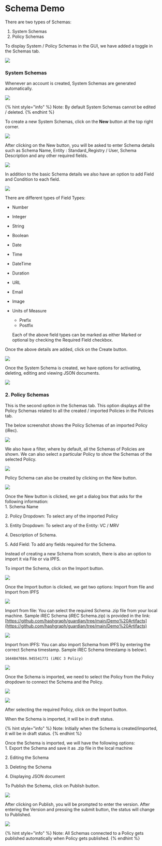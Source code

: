 # Schema Demo

There are two types of Schemas:

1. System Schemas
2. Policy Schemas

To display System / Policy Schemas in the GUI, we have added a toggle in the Schemas tab.

![](<../.gitbook/assets/image (3).png>)

### System Schemas

Whenever an account is created, System Schemas are generated automatically.

![](<../.gitbook/assets/image (13) (1).png>)

{% hint style="info" %}
Note: By default System Schemas cannot be edited / deleted.
{% endhint %}

To create a new System Schemas, click on the **New** button at the top right corner.

![](<../.gitbook/assets/image (16).png>)

After clicking on the New button, you will be asked to enter Schema details such as Schema Name, Entity : Standard\_Registry / User, Schema Description and any other required fields.

![](<../.gitbook/assets/image (4).png>)

In addition to the basic Schema details we also have an option to add Field and Condition to each field.

![](<../.gitbook/assets/image (14) (1).png>)

There are different types of Field Types:

* Number
* Integer
* String
* Boolean
* Date
* Time
* DateTime
* Duration
* URL
* Email
* Image
*   Units of Measure

    * Prefix
    * Postfix

    Each of the above field types can be marked as either Marked or optional by checking the Required Field checkbox.

Once the above details are added, click on the Create button.

![](<../.gitbook/assets/image (15).png>)

Once the System Schema is created, we have options for activating, deleting, editing and viewing JSON documents.

![](<../.gitbook/assets/image (9).png>)

### 2. Policy Schemas

This is the second option in the Schemas tab. This option displays all the Policy Schemas related to all the created / imported Policies in the Policies tab.&#x20;

The below screenshot shows the Policy Schemas of an imported Policy (iRec).

![](<../.gitbook/assets/image (19).png>)

We also have a filter, where by default, all the Schemas of Policies are shown. We can also select a particular Policy to show the Schemas of the selected Policy.

![](<../.gitbook/assets/image (8).png>)

Policy Schema can also be created by clicking on the New button.

![](<../.gitbook/assets/image (21).png>)

Once the New button is clicked, we get a dialog box that asks for the following information:\
1\. Schema Name

2\. Policy Dropdown: To select any of the imported Policy

3\. Entity Dropdown: To select any of the Entity: VC / MRV

4\. Description of Schema.

5\. Add Field: To add any fields required for the Schema.

Instead of creating a new Schema from scratch, there is also an option to import it via File or via IPFS.

To import the Schema, click on the Import button.

![](<../.gitbook/assets/image (7).png>)

Once the Import button is clicked, we get two options: Import from file and Import from IPFS

![](../.gitbook/assets/image.png)

Import from file: You can select the required Schema .zip file from your local machine. Sample iREC Schema (iREC Schema.zip) is provided in the link: [https://github.com/hashgraph/guardian/tree/main/Demo%20Artifacts](https://github.com/hashgraph/guardian/tree/main/Demo%20Artifacts)

![](<../.gitbook/assets/image (17).png>)

Import from IPFS: You can also import Schema from IPFS by entering the correct Schema timestamp. Sample iREC Schema timestamp is below:\


```
1644847084.945541771 (iREC 3 Policy)
```

![](<../.gitbook/assets/image (14) (1) (1).png>)

Once the Schema is imported, we need to select the Policy from the Policy dropdown to connect the Schema and the Policy.&#x20;

![](<../.gitbook/assets/image (2).png>)

![](<../.gitbook/assets/image (11).png>)

After selecting the required Policy, click on the Import button.

When the Schema is imported, it will be in draft status.

{% hint style="info" %}
Note: Initially when the Schema is created/imported, it will be in draft status.
{% endhint %}

Once the Schema is imported, we will have the following options:\
1\. Export the Schema and save it as .zip file in the local machine

2\. Editing the Schema

3\. Deleting the Schema

4\. Displaying JSON document

To Publish the Schema, click on Publish button.

![](<../.gitbook/assets/image (22).png>)

After clicking on Publish, you will be prompted to enter the version. After entering the Version and pressing the submit button, the status will change to Published.

![](<../.gitbook/assets/image (18).png>)

{% hint style="info" %}
Note: All Schemas connected to a Policy gets published automatically when Policy gets published.
{% endhint %}
